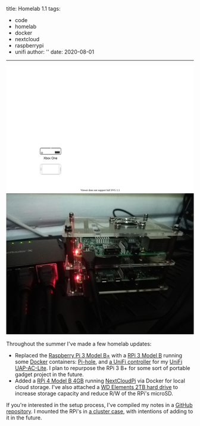 title: Homelab 1.1
tags:
- code
- homelab
- docker
- nextcloud
- raspberrypi
- unifi
author: ''
date: 2020-08-01
---

<!-- TODO: add captions -->
<div class="container-fluid">
    <div class="row">
        <div class="col-lg-6">
            <img src="/2020/08/01/homelab-1.1/homelab-1.1.svg" alt="">
        </div>
        <div class="col-lg-6">
            <img src="/2020/08/01/homelab-1.1/pi-cluster-2.jpg" alt="">
        </div>
    </div>
</div>

Throughout the summer I've made a few homelab updates:

- Replaced the [Raspberry Pi 3 Model B+](https://www.raspberrypi.org/products/raspberry-pi-3-model-b-plus/) with a [RPi 3 Model B](https://www.raspberrypi.org/products/raspberry-pi-3-model-b/) running some [Docker](https://docs.nextcloudpi.com/en/how-to-get-started-with-ncp-docker/) containers: [Pi-hole](https://github.com/pi-hole/docker-pi-hole/), and [a UniFi controller](https://tynick.com/blog/09-08-2019/unifi-controller-with-raspberry-pi-and-docker/) for my [UniFi UAP-AC-Lite](https://www.ui.com/unifi/unifi-ap-ac-lite/). I plan to repurpose the RPi 3 B+ for some sort of portable gadget project in the future.
- Added a [RPi 4 Model B 4GB](https://www.raspberrypi.org/products/raspberry-pi-4-model-b/specifications/) running [NextCloudPi](https://ownyourbits.com/nextcloudpi/) via Docker for local cloud storage. I've also attached a [WD Elements 2TB hard drive](https://shop.westerndigital.com/products/portable-drives/wd-elements-portable-usb-3-0-hdd#WDBU6Y0020BBK-WESN) to increase storage capacity and reduce R/W of the RPi's microSD.

If you're interested in the setup process, I've compiled my notes in a [GitHub repository](https://github.com/bcerney/rpi-exploration). I mounted the RPi's in [a cluster case](https://www.amazon.com/gp/product/B07CTG5N3V/), with intentions of adding to it in the future.
